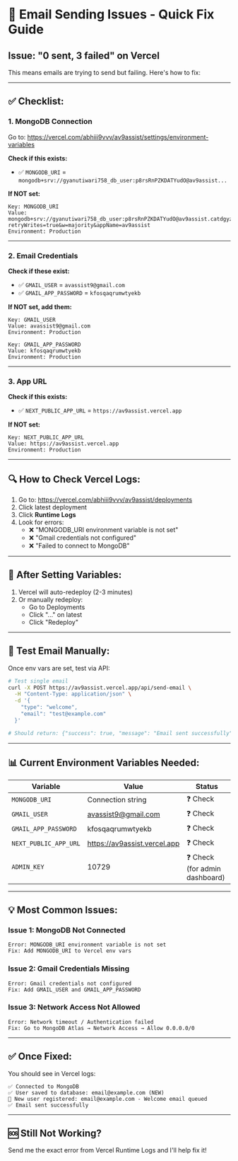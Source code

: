 # 🔧 Email Sending Issues - Quick Fix Guide

## Issue: "0 sent, 3 failed" on Vercel

This means emails are trying to send but failing. Here's how to fix:

---

## ✅ **Checklist:**

### **1. MongoDB Connection**
Go to: https://vercel.com/abhiii9vvv/av9assist/settings/environment-variables

**Check if this exists:**
- ✅ `MONGODB_URI` = `mongodb+srv://gyanutiwari758_db_user:p8rsRnPZKDATYudO@av9assist...`

**If NOT set:**
```
Key: MONGODB_URI
Value: mongodb+srv://gyanutiwari758_db_user:p8rsRnPZKDATYudO@av9assist.catdgyz.mongodb.net/?retryWrites=true&w=majority&appName=av9assist
Environment: Production
```

---

### **2. Email Credentials**
**Check if these exist:**
- ✅ `GMAIL_USER` = `avassist9@gmail.com`
- ✅ `GMAIL_APP_PASSWORD` = `kfosqaqrumwtyekb`

**If NOT set, add them:**
```
Key: GMAIL_USER
Value: avassist9@gmail.com
Environment: Production

Key: GMAIL_APP_PASSWORD  
Value: kfosqaqrumwtyekb
Environment: Production
```

---

### **3. App URL**
**Check if this exists:**
- ✅ `NEXT_PUBLIC_APP_URL` = `https://av9assist.vercel.app`

**If NOT set:**
```
Key: NEXT_PUBLIC_APP_URL
Value: https://av9assist.vercel.app
Environment: Production
```

---

## 🔍 **How to Check Vercel Logs:**

1. Go to: https://vercel.com/abhiii9vvv/av9assist/deployments
2. Click latest deployment
3. Click **Runtime Logs**
4. Look for errors:
   - ❌ "MONGODB_URI environment variable is not set"
   - ❌ "Gmail credentials not configured"
   - ❌ "Failed to connect to MongoDB"

---

## 🚀 **After Setting Variables:**

1. Vercel will auto-redeploy (2-3 minutes)
2. Or manually redeploy:
   - Go to Deployments
   - Click "..." on latest
   - Click "Redeploy"

---

## 🧪 **Test Email Manually:**

Once env vars are set, test via API:

```bash
# Test single email
curl -X POST https://av9assist.vercel.app/api/send-email \
  -H "Content-Type: application/json" \
  -d '{
    "type": "welcome",
    "email": "test@example.com"
  }'

# Should return: {"success": true, "message": "Email sent successfully"}
```

---

## 📊 **Current Environment Variables Needed:**

| Variable | Value | Status |
|----------|-------|--------|
| `MONGODB_URI` | Connection string | ❓ Check |
| `GMAIL_USER` | avassist9@gmail.com | ❓ Check |
| `GMAIL_APP_PASSWORD` | kfosqaqrumwtyekb | ❓ Check |
| `NEXT_PUBLIC_APP_URL` | https://av9assist.vercel.app | ❓ Check |
| `ADMIN_KEY` | 10729 | ❓ Check (for admin dashboard) |

---

## 💡 **Most Common Issues:**

### **Issue 1: MongoDB Not Connected**
```
Error: MONGODB_URI environment variable is not set
Fix: Add MONGODB_URI to Vercel env vars
```

### **Issue 2: Gmail Credentials Missing**
```
Error: Gmail credentials not configured
Fix: Add GMAIL_USER and GMAIL_APP_PASSWORD
```

### **Issue 3: Network Access Not Allowed**
```
Error: Network timeout / Authentication failed
Fix: Go to MongoDB Atlas → Network Access → Allow 0.0.0.0/0
```

---

## ✅ **Once Fixed:**

You should see in Vercel logs:
```
✅ Connected to MongoDB
✅ User saved to database: email@example.com (NEW)
🎉 New user registered: email@example.com - Welcome email queued
✅ Email sent successfully
```

---

## 🆘 **Still Not Working?**

Send me the exact error from Vercel Runtime Logs and I'll help fix it!
